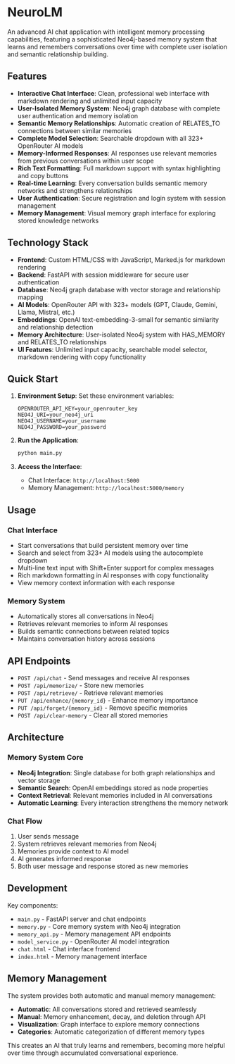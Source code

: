 # NeuroLM

An advanced AI chat application with intelligent memory processing capabilities, featuring a sophisticated Neo4j-based memory system that learns and remembers conversations over time with complete user isolation and semantic relationship building.

## Features

- **Interactive Chat Interface**: Clean, professional web interface with markdown rendering and unlimited input capacity
- **User-Isolated Memory System**: Neo4j graph database with complete user authentication and memory isolation
- **Semantic Memory Relationships**: Automatic creation of RELATES_TO connections between similar memories
- **Complete Model Selection**: Searchable dropdown with all 323+ OpenRouter AI models
- **Memory-Informed Responses**: AI responses use relevant memories from previous conversations within user scope
- **Rich Text Formatting**: Full markdown support with syntax highlighting and copy buttons
- **Real-time Learning**: Every conversation builds semantic memory networks and strengthens relationships
- **User Authentication**: Secure registration and login system with session management
- **Memory Management**: Visual memory graph interface for exploring stored knowledge networks

## Technology Stack

- **Frontend**: Custom HTML/CSS with JavaScript, Marked.js for markdown rendering
- **Backend**: FastAPI with session middleware for secure user authentication
- **Database**: Neo4j graph database with vector storage and relationship mapping
- **AI Models**: OpenRouter API with 323+ models (GPT, Claude, Gemini, Llama, Mistral, etc.)
- **Embeddings**: OpenAI text-embedding-3-small for semantic similarity and relationship detection
- **Memory Architecture**: User-isolated Neo4j system with HAS_MEMORY and RELATES_TO relationships
- **UI Features**: Unlimited input capacity, searchable model selector, markdown rendering with copy functionality

## Quick Start

1. **Environment Setup**:
   Set these environment variables:
   ```
   OPENROUTER_API_KEY=your_openrouter_key
   NEO4J_URI=your_neo4j_uri  
   NEO4J_USERNAME=your_username
   NEO4J_PASSWORD=your_password
   ```

2. **Run the Application**:
   ```bash
   python main.py
   ```

3. **Access the Interface**:
   - Chat Interface: `http://localhost:5000`
   - Memory Management: `http://localhost:5000/memory`

## Usage

### Chat Interface
- Start conversations that build persistent memory over time
- Search and select from 323+ AI models using the autocomplete dropdown
- Multi-line text input with Shift+Enter support for complex messages
- Rich markdown formatting in AI responses with copy functionality
- View memory context information with each response

### Memory System
- Automatically stores all conversations in Neo4j
- Retrieves relevant memories to inform AI responses
- Builds semantic connections between related topics
- Maintains conversation history across sessions

## API Endpoints

- `POST /api/chat` - Send messages and receive AI responses
- `POST /api/memorize/` - Store new memories
- `POST /api/retrieve/` - Retrieve relevant memories
- `PUT /api/enhance/{memory_id}` - Enhance memory importance
- `PUT /api/forget/{memory_id}` - Remove specific memories
- `POST /api/clear-memory` - Clear all stored memories

## Architecture

### Memory System Core
- **Neo4j Integration**: Single database for both graph relationships and vector storage
- **Semantic Search**: OpenAI embeddings stored as node properties
- **Context Retrieval**: Relevant memories included in AI conversations
- **Automatic Learning**: Every interaction strengthens the memory network

### Chat Flow
1. User sends message
2. System retrieves relevant memories from Neo4j
3. Memories provide context to AI model
4. AI generates informed response
5. Both user message and response stored as new memories

## Development

Key components:
- `main.py` - FastAPI server and chat endpoints
- `memory.py` - Core memory system with Neo4j integration
- `memory_api.py` - Memory management API endpoints
- `model_service.py` - OpenRouter AI model integration
- `chat.html` - Chat interface frontend
- `index.html` - Memory management interface

## Memory Management

The system provides both automatic and manual memory management:
- **Automatic**: All conversations stored and retrieved seamlessly
- **Manual**: Memory enhancement, decay, and deletion through API
- **Visualization**: Graph interface to explore memory connections
- **Categories**: Automatic categorization of different memory types

This creates an AI that truly learns and remembers, becoming more helpful over time through accumulated conversational experience.